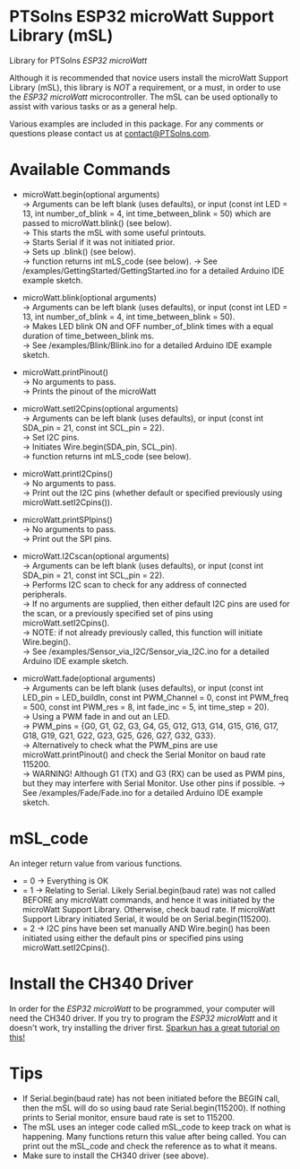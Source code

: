 # PTSolns ESP32 microWatt Support Library (mSL)
Library for PTSolns _ESP32 microWatt_

Although it is recommended that novice users install the microWatt Support Library (mSL), this library is *NOT* a requirement, or a must, in order to use the _ESP32 microWatt_ microcontroller. The mSL can be used optionally to assist with various tasks or as a general help.

Various examples are included in this package. For any comments or questions please contact us at contact@PTSolns.com.


# Available Commands
- microWatt.begin(optional arguments)<br />
  -> Arguments can be left blank (uses defaults), or input (const int LED = 13, int number_of_blink = 4, int time_between_blink = 50) which are passed to microWatt.blink() (see below).<br />
  -> This starts the mSL with some useful printouts.<br />
  -> Starts Serial if it was not initiated prior.<br />
  -> Sets up .blink() (see below).<br />
  -> function returns int mLS_code (see below).
  -> See /examples/GettingStarted/GettingStarted.ino for a detailed Arduino IDE example sketch.<br />

- microWatt.blink(optional arguments)<br />
  -> Arguments can be left blank (uses defaults), or input (const int LED = 13, int number_of_blink = 4, int time_between_blink = 50).<br />
  -> Makes LED blink ON and OFF number_of_blink times with a equal duration of time_between_blink ms.<br />
  -> See /examples/Blink/Blink.ino for a detailed Arduino IDE example sketch.<br />

- microWatt.printPinout()<br />
  -> No arguments to pass.<br />
  -> Prints the pinout of the microWatt<br />
  
- microWatt.setI2Cpins(optional arguments)<br />
  -> Arguments can be left blank (uses defaults), or input (const int SDA_pin = 21, const int SCL_pin = 22).<br />
  -> Set I2C pins.<br />
  -> Initiates Wire.begin(SDA_pin, SCL_pin).<br />
  -> function returns int mLS_code (see below).
  
- microWatt.printI2Cpins()<br />
  -> No arguments to pass.<br />
  -> Print out the I2C pins (whether default or specified previously using microWatt.setI2Cpins()).<br />
  
- microWatt.printSPIpins()<br />
  -> No arguments to pass.<br />
  -> Print out the SPI pins.<br />
  
- microWatt.I2Cscan(optional arguments)<br />
  -> Arguments can be left blank (uses defaults), or input (const int SDA_pin = 21, const int SCL_pin = 22).<br />
  -> Performs I2C scan to check for any address of connected peripherals.<br />
  -> If no arguments are supplied, then either default I2C pins are used for the scan, or a previously specified set of pins using microWatt.setI2Cpins().<br />
  -> NOTE: if not already previously called, this function will initiate Wire.begin().<br />
  -> See /examples/Sensor_via_I2C/Sensor_via_I2C.ino for a detailed Arduino IDE example sketch.<br />

- microWatt.fade(optional arguments)<br />
  -> Arguments can be left blank (uses defaults), or input (const int LED_pin = LED_buildIn, const int PWM_Channel = 0, const int PWM_freq = 500, const int PWM_res = 8, int fade_inc = 5, int time_step = 20).<br />
  -> Using a PWM fade in and out an LED.<br />
  -> PWM_pins = {G0, G1, G2, G3, G4, G5, G12, G13, G14, G15, G16, G17, G18, G19, G21, G22, G23, G25, G26, G27, G32, G33}.<br />
  -> Alternatively to check what the PWM_pins are use microWatt.printPinout() and check the Serial Monitor on baud rate 115200.<br />
  -> WARNING! Although G1 (TX) and G3 (RX) can be used as PWM pins, but they may interfere with Serial Monitor. Use other pins if possible.
  -> See /examples/Fade/Fade.ino for a detailed Arduino IDE example sketch.<br />


# mSL_code
An integer return value from various functions.
- = 0 -> Everything is OK
- = 1 -> Relating to Serial. Likely Serial.begin(baud rate) was not called BEFORE any microWatt commands, and hence it was initiated by the microWatt Support Library. Otherwise, check baud rate. If microWatt Support Library initiated Serial, it would be on Serial.begin(115200).
- = 2 -> I2C pins have been set manually AND Wire.begin() has been initiated using either the default pins or specified pins using microWatt.setI2Cpins().


# Install the CH340 Driver
In order for the _ESP32 microWatt_ to be programmed, your computer will need the CH340 driver. If you try to program the _ESP32 microWatt_ and it doesn't work, try installing the driver first. [Sparkun has a great tutorial on this!](https://learn.sparkfun.com/tutorials/how-to-install-ch340-drivers/all)


# Tips
- If Serial.begin(baud rate) has not been initiated before the BEGIN call, then the mSL will do so using baud rate Serial.begin(115200). If nothing prints to Serial monitor, ensure baud rate is set to 115200.
- The mSL uses an integer code called mSL_code to keep track on what is happening. Many functions return this value after being called. You can print out the mSL_code and check the reference as to what it means.
- Make sure to install the CH340 driver (see above).
